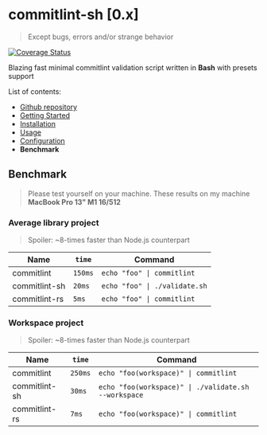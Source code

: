 # commitlint-sh \[0.x\]

> Except bugs, errors and/or strange behavior

[![Coverage Status](https://coveralls.io/repos/github/dalisoft/commitlint-sh/badge.svg?branch=master)](https://coveralls.io/github/dalisoft/commitlint-sh?branch=master)

Blazing fast minimal commitlint validation script written in **Bash** with presets support

List of contents:

- [Github repository](https://github.com/dalisoft/commitlint-sh)
- [Getting Started](./GET_STARTED.md)
- [Installation](./INSTALLATION.md)
- [Usage](./USAGE.md)
- [Configuration](./CONFIGURATION.md)
- **Benchmark**

## Benchmark

> Please test yourself on your machine. These results on my machine **MacBook Pro 13" M1 16/512**

### Average library project

> Spoiler: ~8-times faster than Node.js counterpart

| Name          | `time`  | Command                       |
| ------------- | ------- | ----------------------------- |
| commitlint    | `150ms` | `echo "foo" \| commitlint`    |
| commitlint-sh | `20ms`  | `echo "foo" \| ./validate.sh` |
| commitlint-rs | `5ms`   | `echo "foo" \| commitlint`    |

### Workspace project

> Spoiler: ~8-times faster than Node.js counterpart

| Name          | `time`  | Command                                              |
| ------------- | ------- | ---------------------------------------------------- |
| commitlint    | `250ms` | `echo "foo(workspace)" \| commitlint`                |
| commitlint-sh | `30ms`  | `echo "foo(workspace)" \| ./validate.sh --workspace` |
| commitlint-rs | `7ms`   | `echo "foo(workspace)" \| commitlint`                |
